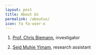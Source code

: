 ```yaml
---
layout: post
title: About Us
permalink: /aboutus/
icon: fa fa-user-o
---
```


1. [Prof. Chris Biemann](https://www.inf.uni-hamburg.de/en/inst/ab/lt/people/chris-biemann.html), investigator

2. [Seid Muhie Yimam](https://seyyaw.github.io/), research assistant
